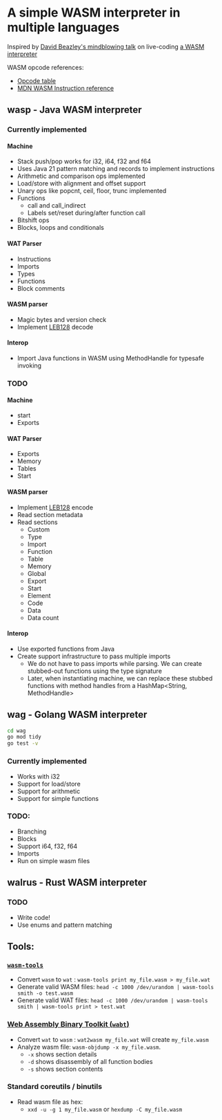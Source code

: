 # A simple WASM interpreter in multiple languages

Inspired by [David Beazley's mindblowing talk](https://www.youtube.com/watch?v=r-A78RgMhZU) on live-coding [a WASM interpreter](https://gist.github.com/dabeaz/7d8838b54dba5006c58a40fc28da9d5a)


WASM opcode references:
- [Opcode table](https://pengowray.github.io/wasm-ops/)
- [MDN WASM Instruction reference](https://developer.mozilla.org/en-US/docs/WebAssembly/Reference)

## wasp - Java WASM interpreter

### Currently implemented
#### Machine
- Stack push/pop works for i32, i64, f32 and f64
- Uses Java 21 pattern matching and records to implement instructions
- Arithmetic and comparison ops implemented
- Load/store with alignment and offset support
- Unary ops like popcnt, ceil, floor, trunc implemented
- Functions
  - call and call_indirect
  - Labels set/reset during/after function call
- Bitshift ops
- Blocks, loops and conditionals

#### WAT Parser
- Instructions
- Imports
- Types
- Functions
- Block comments

#### WASM parser
- Magic bytes and version check
- Implement [LEB128](https://en.wikipedia.org/wiki/LEB128) decode

#### Interop
- Import Java functions in WASM using MethodHandle for typesafe invoking

### TODO
#### Machine
- start
- Exports

#### WAT Parser
- Exports
- Memory
- Tables
- Start

#### WASM parser
- Implement [LEB128](https://en.wikipedia.org/wiki/LEB128) encode
- Read section metadata
- Read sections
  - Custom
  - Type
  - Import
  - Function
  - Table
  - Memory
  - Global
  - Export
  - Start
  - Element
  - Code
  - Data
  - Data count

#### Interop
- Use exported functions from Java
- Create support infrastructure to pass multiple imports
  - We do not have to pass imports while parsing. We can create stubbed-out functions using the type signature
  - Later, when instantiating machine, we can replace these stubbed functions with method handles from a HashMap<String, MethodHandle>

## wag - Golang WASM interpreter
```bash
cd wag
go mod tidy
go test -v
```

### Currently implemented
- Works with i32
- Support for load/store
- Support for arithmetic
- Support for simple functions

### TODO:
- Branching
- Blocks
- Support i64, f32, f64
- Imports
- Run on simple wasm files

## walrus - Rust WASM interpreter

### TODO 
- Write code!
- Use enums and pattern matching

## Tools:
### [`wasm-tools`](https://github.com/bytecodealliance/wasm-tools)
- Convert `wasm` to `wat` : `wasm-tools print my_file.wasm > my_file.wat`
- Generate valid WASM files: `head -c 1000 /dev/urandom | wasm-tools smith -o test.wasm`
- Generate valid WAT files: `head -c 1000 /dev/urandom | wasm-tools smith | wasm-tools print > test.wat`

### [Web Assembly Binary Toolkit (`wabt`)](https://github.com/WebAssembly/wabt)
- Convert `wat` to `wasm` : `wat2wasm my_file.wat` will create `my_file.wasm`
- Analyze wasm file: `wasm-objdump -x my_file.wasm`. 
  - `-x` shows section details
  - `-d` shows disassembly of all function bodies
  - `-s` shows section contents

### Standard coreutils / binutils
- Read wasm file as hex:
  - `xxd -u -g 1 my_file.wasm` or `hexdump -C my_file.wasm`